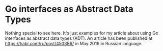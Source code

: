 # Go interfaces as Abstract Data Types

Nothing special to see here.
It's just examples for my article about using Go interfaces as abstract data types (ADT).
An article has been published at https://habr.com/ru/post/450386/ in May 2019 in Russian language.
